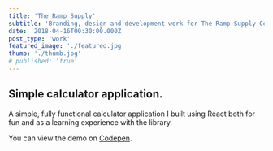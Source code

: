 ```yaml
---
title: 'The Ramp Supply'
subtitle: 'Branding, design and development work for The Ramp Supply Co.'
date: '2018-04-16T00:30:00.000Z'
post_type: 'work'
featured_image: './featured.jpg'
thumb: './thumb.jpg'
# published: 'true'
---
```


## Simple calculator application.
A simple, fully functional calculator application I built using React both for fun and as a learning experience with the library.

You can view the demo on [Codepen](https://codepen.io/alexboffey/pen/NAkQLE "React calculator demo").
